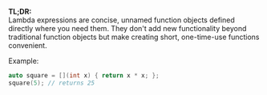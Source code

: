 **TL;DR:**  
Lambda expressions are concise, unnamed function objects defined directly where you need them. They don't add new functionality beyond traditional function objects but make creating short, one-time-use functions convenient.

Example:

```cpp
auto square = [](int x) { return x * x; };
square(5); // returns 25
```